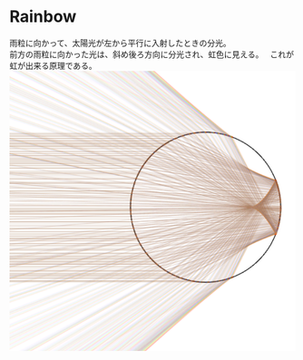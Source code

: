 # Rainbow
雨粒に向かって、太陽光が左から平行に入射したときの分光。  
前方の雨粒に向かった光は、斜め後ろ方向に分光され、虹色に見える。  
これが虹が出来る原理である。    	  
![alt text](rainbow_demo.png)
